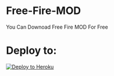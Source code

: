 # Free-Fire-MOD
You Can Downoad Free Fire MOD For Free
# Deploy to:
[![Deploy to Heroku](https://www.herokucdn.com/deploy/button.svg)](https://heroku.com/deploy)
